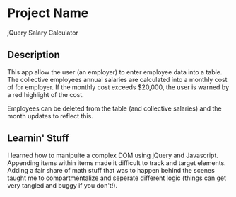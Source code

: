 # Project Name

jQuery Salary Calculator


## Description

This app allow the user (an employer) to enter employee data into a table.
The collective employees annual salaries are calculated into a monthly cost of for employer.
If the monthly cost exceeds $20,000, the user is warned by a red highlight of the cost.

Employees can be deleted from the table (and collective salaries) and the month updates to reflect this.


## Learnin' Stuff
I learned how to manipulte a complex DOM using jQuery and Javascript. Appending items within items made it difficult to track and target elements. 
Adding a fair share of math stuff that was to happen behind the scenes taught me to compartmentalize and seperate different logic (things can get very tangled and buggy if you don't!).

